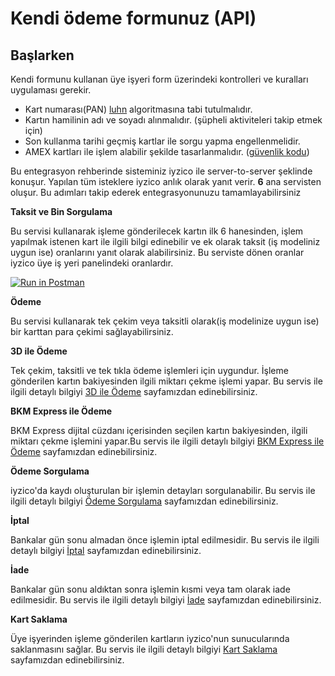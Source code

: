 # Kendi ödeme formunuz \(API\)

## Başlarken

Kendi formunu kullanan üye işyeri form üzerindeki kontrolleri ve kuralları uygulaması gerekir. 

* Kart numarası\(PAN\) [luhn](https://www.google.com.tr/search?ei=VmAKXPvIHIeMmgXJv6yoDQ&q=luhn+algorithm&oq=luhn+algorithm&gs_l=psy-ab.3..0j0i67j0l2j0i22i30l6.1196.2533..2822...0.0..0.133.1042.0j9......0....1..gws-wiz.......0i71.R2J5qTjekMY) algoritmasına tabi tutulmalıdır.
* Kartın hamilinin adı ve soyadı alınmalıdır. \(şüpheli aktiviteleri takip etmek için\)
* Son kullanma tarihi geçmiş kartlar ile sorgu yapma engellenmelidir.
* AMEX kartları ile işlem alabilir şekilde tasarlanmalıdır. \([güvenlik kodu](https://www.google.com.tr/search?ei=GmEKXOP6McqQmgWU1KS4Aw&q=cvv+cvc+cid&oq=cvv+cvc+cid&gs_l=psy-ab.3..0i19j0i22i30i19l9.7428.9172..9304...1.0..0.258.740.0j4j1......0....1..gws-wiz.......0j0i22i30j0i22i10i30j0i22i10i30i19j33i160.t2LBYfTt3rU)\)

Bu entegrasyon rehberinde sisteminiz iyzico ile server-to-server şeklinde konuşur. Yapılan tüm isteklere iyzico anlık olarak yanıt verir. **6** ana servisten oluşur. Bu adımları takip ederek entegrasyonunuzu tamamlayabilirsiniz

**Taksit ve Bin Sorgulama**

Bu servisi kullanarak işleme gönderilecek kartın ilk 6 hanesinden, işlem yapılmak istenen kart ile ilgili bilgi edinebilir ve ek olarak taksit \(iş modeliniz uygun ise\) oranlarını yanıt olarak alabilirsiniz. Bu serviste dönen oranlar iyzico üye iş yeri panelindeki oranlardır.

[![Run in Postman](https://run.pstmn.io/button.svg)](https://app.getpostman.com/run-collection/07e3a5ce053078777766)

**Ödeme**

Bu servisi kullanarak tek çekim veya taksitli olarak\(iş modelinize uygun ise\) bir karttan para çekimi sağlayabilirsiniz. 

**3D ile Ödeme**

Tek çekim, taksitli ve tek tıkla ödeme işlemleri için uygundur. İşleme gönderilen kartın bakiyesinden ilgili miktarı çekme işlemi yapar. Bu servis ile ilgili detaylı bilgiyi [3D ile Ödeme](https://dev.iyzipay.com/tr/api/3d-ile-odeme) sayfamızdan edinebilirsiniz.

**BKM Express ile Ödeme**

BKM Express dijital cüzdanı içerisinden seçilen kartın bakiyesinden, ilgili miktarı çekme işlemini yapar.Bu servis ile ilgili detaylı bilgiyi [BKM Express ile Ödeme](https://dev.iyzipay.com/tr/api/bkm-express-ile-odeme) sayfamızdan edinebilirsiniz.

**Ödeme Sorgulama**

iyzico'da kaydı oluşturulan bir işlemin detayları sorgulanabilir. Bu servis ile ilgili detaylı bilgiyi [Ödeme Sorgulama](https://dev.iyzipay.com/tr/api/odeme-sorgulama) sayfamızdan edinebilirsiniz.

**İptal**

Bankalar gün sonu almadan önce işlemin iptal edilmesidir. Bu servis ile ilgili detaylı bilgiyi [İptal](https://dev.iyzipay.com/tr/api/iptal) sayfamızdan edinebilirsiniz.

**İade**

Bankalar gün sonu aldıktan sonra işlemin kısmi veya tam olarak iade edilmesidir. Bu servis ile ilgili detaylı bilgiyi [İade](https://dev.iyzipay.com/tr/api/iade) sayfamızdan edinebilirsiniz.

**Kart Saklama**

Üye işyerinden işleme gönderilen kartların iyzico'nun sunucularında saklanmasını sağlar. Bu servis ile ilgili detaylı bilgiyi [Kart Saklama](https://dev.iyzipay.com/tr/api/kart-saklama) sayfamızdan edinebilirsiniz.

